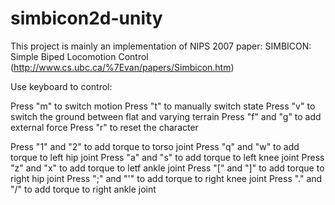 # simbicon2d-unity
This project is mainly an implementation of NIPS 2007 paper:
SIMBICON: Simple Biped Locomotion Control
(http://www.cs.ubc.ca/%7Evan/papers/Simbicon.htm)

Use keyboard to control:

Press "m" to switch motion
Press "t" to manually switch state
Press "v" to switch the ground between flat and varying terrain
Press "f" and "g" to add external force
Press "r" to reset the character

Press "1" and "2" to add torque to torso joint
Press "q" and "w" to add torque to left hip joint
Press "a" and "s" to add torque to left knee joint
Press "z" and "x" to add torque to letf ankle joint
Press "[" and "]" to add torque to right hip joint
Press ";" and "'" to add torque to right knee joint
Press "." and "/" to add torque to right ankle joint
